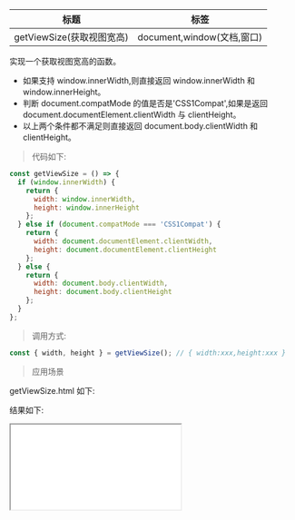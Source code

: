 | 标题                      | 标签                       |
| ------------------------- | -------------------------- |
| getViewSize(获取视图宽高) | document,window(文档,窗口) |

实现一个获取视图宽高的函数。

- 如果支持 window.innerWidth,则直接返回 window.innerWidth 和 window.innerHeight。
- 判断 document.compatMode 的值是否是'CSS1Compat',如果是返回 document.documentElement.clientWidth 与 clientHeight。
- 以上两个条件都不满足则直接返回 document.body.clientWidth 和 clientHeight。

> 代码如下:

```js
const getViewSize = () => {
  if (window.innerWidth) {
    return {
      width: window.innerWidth,
      height: window.innerHeight
    };
  } else if (document.compatMode === 'CSS1Compat') {
    return {
      width: document.documentElement.clientWidth,
      height: document.documentElement.clientHeight
    };
  } else {
    return {
      width: document.body.clientWidth,
      height: document.body.clientHeight
    };
  }
};
```

> 调用方式:

```js
const { width, height } = getViewSize(); // { width:xxx,height:xxx }
```

> 应用场景

getViewSize.html 如下:

<div class="code-editor" data-url="codes/javascript/html/getViewSize.html" data-language="html"></div>

结果如下:

<iframe src="codes/javascript/html/getViewSize.html"></iframe>
